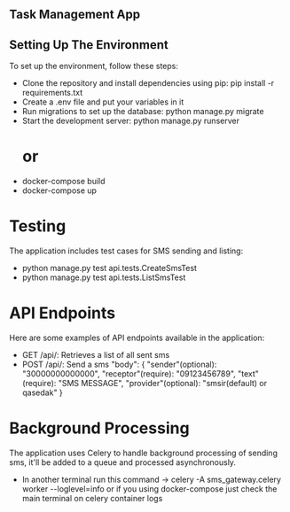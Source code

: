 ## Task Management App

## Setting Up The Environment
To set up the environment, follow these steps:

- Clone the repository and install dependencies using pip: pip install -r requirements.txt
- Create a .env file and put your variables in it
- Run migrations to set up the database: python manage.py migrate
- Start the development server: python manage.py runserver
  # or
- docker-compose build
- docker-compose up
  
# Testing
The application includes test cases for SMS sending and listing: 
   - python manage.py test api.tests.CreateSmsTest
   - python manage.py test api.tests.ListSmsTest 


# API Endpoints
Here are some examples of API endpoints available in the application:

- GET /api/: Retrieves a list of all sent sms
- POST /api/: Send a sms 
    "body": {
					"sender"(optional): "30000000000000",
					"receptor"(require): "09123456789",
					"text"(require): "SMS MESSAGE",
          "provider"(optional): "smsir(default) or qasedak"
				}

# Background Processing
The application uses Celery to handle background processing of sending sms, it'll be added to a queue and processed asynchronously.
- In another terminal run this command -> celery -A sms_gateway.celery worker --loglevel=info
  or if you using docker-compose just check the main terminal on celery container logs
